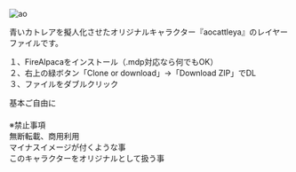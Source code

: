 ![ao](https://user-images.githubusercontent.com/39142850/45791472-c8023580-bcc4-11e8-8e76-d89aab979d98.jpg)  

青いカトレアを擬人化させたオリジナルキャラクター『aocattleya』のレイヤーファイルです。  

１、FireAlpacaをインストール（.mdp対応なら何でもOK）  
２、右上の緑ボタン「Clone or download」→「Download ZIP」でDL  
３、ファイルをダブルクリック  

基本ご自由に  
　  
※禁止事項  
無断転載、商用利用  
マイナスイメージが付くような事  
このキャラクターをオリジナルとして扱う事  
